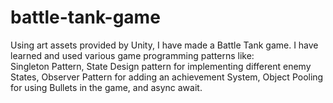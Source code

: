 # battle-tank-game

Using art assets provided by Unity, I have made a Battle Tank game. I have learned and used various game programming patterns like: <br>
Singleton Pattern, State Design pattern for implementing different enemy States, Observer Pattern for adding an achievement System, Object Pooling for using Bullets in the game, and async await. 
